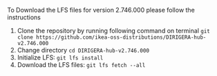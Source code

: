 To Download the LFS files for version 2.746.000 please follow the instructions

1. Clone the repository by running following command on terminal `git clone https://github.com/ikea-oss-distributions/DIRIGERA-hub-v2.746.000`
2. Change directory `cd DIRIGERA-hub-v2.746.000`
3. Initialize LFS: `git lfs install`
4. Download the LFS files: `git lfs fetch --all`
